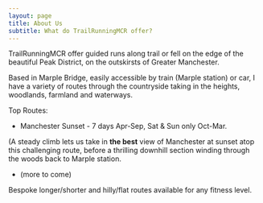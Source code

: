 ```yaml
---
layout: page
title: About Us
subtitle: What do TrailRunningMCR offer?
---
```

    
TrailRunningMCR offer guided runs along trail or fell on the edge of the beautiful Peak District, on the outskirsts of Greater Manchester.

Based in Marple Bridge, easily accessible by train (Marple station) or car, I have a variety of routes through the countryside taking in the heights, woodlands, farmland and waterways.



Top Routes:
- Manchester Sunset - 7 days Apr-Sep, Sat & Sun only Oct-Mar. 

(A steady climb lets us take in **the best** view of Manchester at sunset atop this challenging route, before a thrilling downhill section winding through the woods back to Marple station.

- (more to come)

Bespoke longer/shorter and hilly/flat routes available for any fitness level. 
